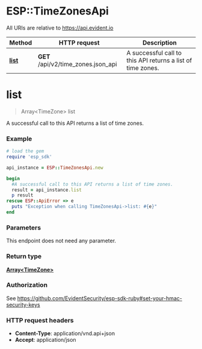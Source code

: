 # ESP::TimeZonesApi

All URIs are relative to https://api.evident.io

Method | HTTP request | Description
------------- | ------------- | -------------
[**list**](TimeZonesApi.md#list) | **GET** /api/v2/time_zones.json_api | A successful call to this API returns a list of time zones.


# **list**
> Array&lt;TimeZone&gt; list

A successful call to this API returns a list of time zones.

### Example
```ruby
# load the gem
require 'esp_sdk'

api_instance = ESP::TimeZonesApi.new

begin
  #A successful call to this API returns a list of time zones.
  result = api_instance.list
  p result
rescue ESP::ApiError => e
  puts "Exception when calling TimeZonesApi->list: #{e}"
end
```

### Parameters
This endpoint does not need any parameter.

### Return type

[**Array&lt;TimeZone&gt;**](TimeZone.md)

### Authorization

See https://github.com/EvidentSecurity/esp-sdk-ruby#set-your-hmac-security-keys

### HTTP request headers

 - **Content-Type**: application/vnd.api+json
 - **Accept**: application/json



